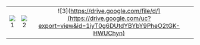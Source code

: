 |          |             |                |       |
| :---:    |    :----:   |          :---: | :---: |
| ![1](https://drive.google.com/uc?export=view&id=1Kq7lIlKh1Cmk7BYkme-6ONPoNYEJ4dQV) | ![2](https://drive.google.com/uc?export=view&id=1pVg36wDbxwvRn1E5gKFo0BS9ss1H7-2W) | ![3](https://drive.google.com/file/d/](https://drive.google.com/uc?export=view&id=1iyT0g6DUtdYBYbY9PheO2tGK-HWUChyn) |

